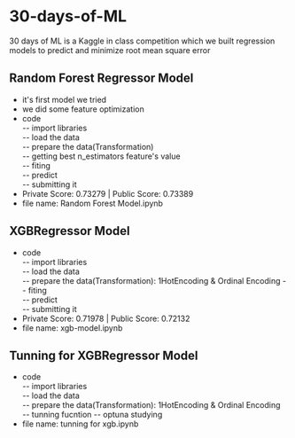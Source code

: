 # 30-days-of-ML
30 days of ML is a Kaggle in class competition which we built regression models to predict and minimize root mean square error       
## Random Forest Regressor Model 
- it's first model we tried 
- we did some feature optimization
- code  
-- import libraries  
-- load the data  
-- prepare the data(Transformation)  
-- getting best n_estimators feature's value  
-- fiting  
-- predict  
-- submitting it  
- Private Score: 0.73279 | Public Score: 0.73389
- file name: Random Forest Model.ipynb 

## XGBRegressor Model 
- code  
-- import libraries  
-- load the data  
-- prepare the data(Transformation): 1HotEncoding & Ordinal Encoding
-- fiting  
-- predict  
-- submitting it  
- Private Score: 0.71978 | Public Score: 0.72132
- file name: xgb-model.ipynb
## Tunning for XGBRegressor Model
- code  
-- import libraries  
-- load the data  
-- prepare the data(Transformation): 1HotEncoding & Ordinal Encoding  
-- tunning fucntion 
-- optuna studying  
- file name: tunning for xgb.ipynb

